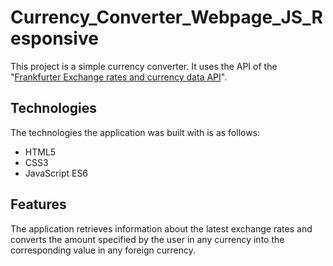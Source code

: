 # Currency_Converter_Webpage_JS_Responsive

This project is a simple currency converter. It uses the API of the "[Frankfurter Exchange rates and currency data API](https://www.frankfurter.app/docs/)".

## Technologies
The technologies the application was built with is as follows:
- HTML5
- CSS3
- JavaScript ES6

## Features
The application retrieves information about the latest exchange rates and converts the amount specified by the user in any currency into the corresponding value in any foreign currency.

